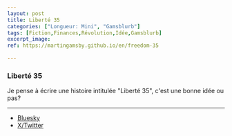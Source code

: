 ```yaml
---
layout: post
title: Liberté 35
categories: ["Longueur: Mini", "Gamsblurb"]
tags: [Fiction,Finances,Révolution,Idée,Gamsblurb]
excerpt_image: 
ref: https://martingamsby.github.io/en/freedom-35

---
```


### **Liberté 35**

Je pense à écrire une histoire intitulée "Liberté 35", c'est une bonne idée ou pas?

---

- [Bluesky](https://bsky.app/profile/martin-gamsby.bsky.social/post/3l6v6sifbyz2f)
- [X/Twitter](https://x.com/MartinGamsby/status/1847717375937855704)

